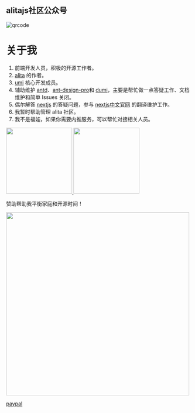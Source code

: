 ## alitajs社区公众号

![qrcode](https://user-images.githubusercontent.com/11746742/89367565-f4ce6300-d70b-11ea-9b4c-e49c65336c82.jpg)

# 关于我
1. 前端开发人员，积极的开源工作者。
2. [alita](https://github.com/alitajs/alita) 的作者。
3. [umi](https://github.com/umijs/umi) 核心开发成员。
4. 辅助维护 [antd](https://github.com/ant-design/ant-design)、[ant-design-pro](https://github.com/ant-design/ant-design-pro)和 [dumi](https://github.com/umijs/dumi)，主要是帮忙做一点答疑工作、文档维护和简单 Issues 关闭。
5. 偶尔解答 [nextjs](https://github.com/vercel/next.js) 的答疑问题，参与 [nextjs中文官网](https://nextjs-cn.com) 的翻译维护工作。
6. 我暂时帮助管理 alita 社区。
7. 我不是福娃，如果你需要内推服务，可以帮忙对接相关人员。

<p>
<a href="https://github.com/xiaohuoni">
  <img height="180em" src="https://github-readme-stats.vercel.app/api?username=xiaohuoni&show_icons=true" />
  <img height="180em" src="https://github-readme-stats-eight-theta.vercel.app/api/top-langs/?username=xiaohuoni&layout=compact&exclude_lang=java+r" />
</a>
</p>

赞助帮助我平衡家庭和开源时间！
<p>
<img width="500px" src="https://user-images.githubusercontent.com/11746742/89369031-94412500-d70f-11ea-8d6b-38c973a10bc8.png"/>
</p>

[paypal](https://paypal.me/xiaohuoni?locale.x=zh_XC)

